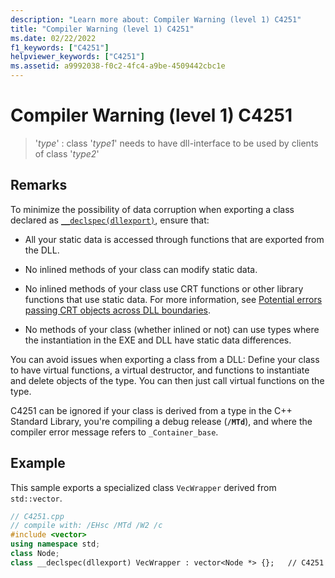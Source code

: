 ```yaml
---
description: "Learn more about: Compiler Warning (level 1) C4251"
title: "Compiler Warning (level 1) C4251"
ms.date: 02/22/2022
f1_keywords: ["C4251"]
helpviewer_keywords: ["C4251"]
ms.assetid: a9992038-f0c2-4fc4-a9be-4509442cbc1e
---
```

# Compiler Warning (level 1) C4251

> '*type*' : class '*type1*' needs to have dll-interface to be used by clients of class '*type2*'

## Remarks

To minimize the possibility of data corruption when exporting a class declared as [`__declspec(dllexport)`](../../cpp/dllexport-dllimport.md), ensure that:

- All your static data is accessed through functions that are exported from the DLL.

- No inlined methods of your class can modify static data.

- No inlined methods of your class use CRT functions or other library functions that use static data. For more information, see [Potential errors passing CRT objects across DLL boundaries](../../c-runtime-library/potential-errors-passing-crt-objects-across-dll-boundaries.md).

- No methods of your class (whether inlined or not) can use types where the instantiation in the EXE and DLL have static data differences.

You can avoid issues when exporting a class from a DLL: Define your class to have virtual functions, a virtual destructor, and functions to instantiate and delete objects of the type. You can then just call virtual functions on the type.

C4251 can be ignored if your class is derived from a type in the C++ Standard Library, you're compiling a debug release (**`/MTd`**), and where the compiler error message refers to `_Container_base`.

## Example

This sample exports a specialized class `VecWrapper` derived from `std::vector`.

```cpp
// C4251.cpp
// compile with: /EHsc /MTd /W2 /c
#include <vector>
using namespace std;
class Node;
class __declspec(dllexport) VecWrapper : vector<Node *> {};   // C4251
```
